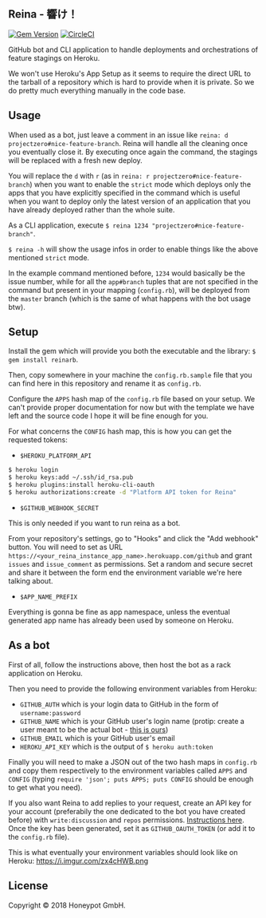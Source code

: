 Reina - 響け！
-------------

[![Gem Version](https://badge.fury.io/rb/reinarb.svg)](https://badge.fury.io/rb/reinarb)
[![CircleCI](https://circleci.com/gh/honeypotio/reina.svg?style=svg)](https://circleci.com/gh/honeypotio/reina)

GitHub bot and CLI application to handle deployments and
orchestrations of feature stagings on Heroku.

We won't use Heroku's App Setup as it seems to require
the direct URL to the tarball of a repository which is
hard to provide when it is private. So we do pretty much
everything manually in the code base.

Usage
----

When used as a bot, just leave a comment in an issue like `reina: d projectzero#nice-feature-branch`.
Reina will handle all the cleaning once you eventually close it.
By executing once again the command, the stagings will be replaced with a fresh new deploy.

You will replace the `d` with `r` (as in `reina: r projectzero#nice-feature-branch`) when you want
to enable the `strict` mode which deploys only the apps that you have explicitly specified in the command
which is useful when you want to deploy only the latest version of an application that you have already
deployed rather than the whole suite.

As a CLI application, execute `$ reina 1234 "projectzero#nice-feature-branch"`.

`$ reina -h` will show the usage infos in order to enable things like the above mentioned `strict` mode.

In the example command mentioned before, `1234` would basically be the issue number, while for all
the `app#branch` tuples that are not specified in the command but present in your mapping (`config.rb`),
 will be deployed from the `master` branch (which is the same of what happens with the bot usage btw).

Setup
-----

Install the gem which will provide you both the executable and the library: `$ gem install reinarb`.

Then, copy somewhere in your machine the `config.rb.sample` file that you can find here
in this repository  and rename it as `config.rb`.

Configure the `APPS` hash map of the `config.rb` file based on your setup.
We can't provide proper documentation for now but with the template we have left
and the source code I hope it will be fine enough for you.

For what concerns the `CONFIG` hash map, this is how you can get the requested tokens:

- `$HEROKU_PLATFORM_API`

```sh
$ heroku login
$ heroku keys:add ~/.ssh/id_rsa.pub
$ heroku plugins:install heroku-cli-oauth
$ heroku authorizations:create -d "Platform API token for Reina"
```

- `$GITHUB_WEBHOOK_SECRET`

This is only needed if you want to run reina as a bot.

From your repository's settings, go to "Hooks" and click the "Add webhook" button.
You will need to set as URL `https://<your_reina_instance_app_name>.herokuapp.com/github`
and grant `issues` and `issue_comment` as permissions.
Set a random and secure secret and share it between the form end the environment variable
we're here talking about.

- `$APP_NAME_PREFIX`

Everything is gonna be fine as app namespace, unless the eventual generated app name has already
been used by someone on Heroku.

As a bot
--------

First of all, follow the instructions above, then host the bot as a rack application on Heroku.

Then you need to provide the following environment variables from Heroku:
- `GITHUB_AUTH` which is your login data to GitHub in the form of `username:password`
- `GITHUB_NAME` which is your GitHub user's login name (protip: create a user meant to be the actual bot - [this is ours](https://github.com/reina-hp))
- `GITHUB_EMAIL` which is your GitHub user's email
- `HEROKU_API_KEY` which is the output of `$ heroku auth:token`

Finally you will need to make a JSON out of the two hash maps in `config.rb` and copy them respectively to the environment variables called `APPS` and `CONFIG` (typing `require 'json'; puts APPS; puts CONFIG` should be enough to get what you need).

If you also want Reina to add replies to your request, create an API key for your account (preferabily the one dedicated to the bot you have created before) with `write:discussion` and `repos` permissions. [Instructions here](https://help.github.com/articles/creating-a-personal-access-token-for-the-command-line/).
Once the key has been generated, set it as `GITHUB_OAUTH_TOKEN` (or add it to the `config.rb` file).

This is what eventually your environment variables should look like on Heroku: https://i.imgur.com/zx4cHWB.png

License
-------

Copyright © 2018 Honeypot GmbH.
